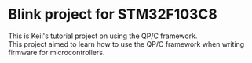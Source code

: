 # Blink project for STM32F103C8
This is Keil's tutorial project on using the QP/C framework.  
This project aimed to learn how to use the QP/C framework when writing firmware for microcontrollers.

